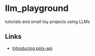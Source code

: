 # llm_playground
tutorials and small toy projects using LLMs

## Links
- [Introducing pplx-api ](https://blog.perplexity.ai/blog/introducing-pplx-api)